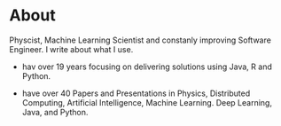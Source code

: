 # About
Physcist, Machine Learning Scientist and constanly improving Software Engineer. I write about what I use.

- hav over 19 years focusing on delivering solutions using Java, R and Python. 

- have over 40 Papers and Presentations in Physics, Distributed Computing, Artificial Intelligence, Machine Learning. Deep Learning, Java, and Python. 

